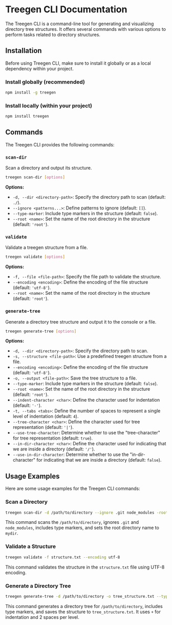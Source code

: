 # Treegen CLI Documentation

The Treegen CLI is a command-line tool for generating and visualizing directory tree structures. It offers several commands with various options to perform tasks related to directory structures.

## Installation

Before using Treegen CLI, make sure to install it globally or as a local dependency within your project.

### Install globally (recommended)

```bash
npm install -g treegen
```

### Install locally (within your project)

```bash
npm install treegen
```

## Commands

The Treegen CLI provides the following commands:

### `scan-dir`

Scan a directory and output its structure.

```bash
treegen scan-dir [options]
```

**Options:**

- `-d, --dir <directory-path>`: Specify the directory path to scan (default: `./`).
- `--ignore <patterns...>`: Define patterns to ignore (default: `[]`).
- `--type-marker`: Include type markers in the structure (default: `false`).
- `--root <name>`: Set the name of the root directory in the structure (default: `'root'`).

### `validate`

Validate a treegen structure from a file.

```bash
treegen validate [options]
```

**Options:**

- `-f, --file <file-path>`: Specify the file path to validate the structure.
- `--encoding <encoding>`: Define the encoding of the file structure (default: `'utf-8'`).
- `--root <name>`: Set the name of the root directory in the structure (default: `'root'`).

### `generate-tree`

Generate a directory tree structure and output it to the console or a file.

```bash
treegen generate-tree [options]
```

**Options:**

- `-d, --dir <directory-path>`: Specify the directory path to scan.
- `-s, --structure <file-path>`: Use a predefined treegen structure from a file.
- `--encoding <encoding>`: Define the encoding of the file structure (default: `'utf-8'`).
- `-o, --output <file-path>`: Save the tree structure to a file.
- `--type-marker`: Include type markers in the structure (default: `false`).
- `--root <name>`: Set the name of the root directory in the structure (default: `'root'`).
- `--indent-character <char>`: Define the character used for indentation (default: `'-'`).
- `-t, --tabs <tabs>`: Define the number of spaces to represent a single level of indentation (default: `4`).
- `--tree-character <char>`: Define the character used for tree representation (default: `'|'`).
- `--use-tree-character`: Determine whether to use the "tree-character" for tree representation (default: `true`).
- `--in-dir-character <char>`: Define the character used for indicating that we are inside a directory (default: `'/'`).
- `--use-in-dir-character`: Determine whether to use the "in-dir-character" for indicating that we are inside a directory (default: `false`).

## Usage Examples

Here are some usage examples for the Treegen CLI commands:

### Scan a Directory

```bash
treegen scan-dir -d /path/to/directory --ignore .git node_modules -root mydir
```

This command scans the `/path/to/directory`, ignores `.git` and `node_modules`, includes type markers, and sets the root directory name to `mydir`.

### Validate a Structure

```bash
treegen validate -f structure.txt --encoding utf-8
```

This command validates the structure in the `structure.txt` file using UTF-8 encoding.

### Generate a Directory Tree

```bash
treegen generate-tree -d /path/to/directory -o tree_structure.txt --type-marker --indent-character '+' --tabs 2
```

This command generates a directory tree for `/path/to/directory`, includes type markers, and saves the structure to `tree_structure.txt`. It uses `+` for indentation and 2 spaces per level.
